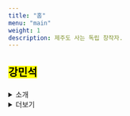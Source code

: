 ```yaml
---
title: "홈"
menu: "main"
weight: 1
description: 제주도 사는 독립 창작자.
---
```


<style>
img {
max-width: 200px;
margin: 0;
}

nav {
  margin-bottom: 1em;
}

li {
  list-style: none;
}
</style>

<h2>

<mark>강민석</mark>

</h2>

<details>
<summary>소개</summary>
[작은배](https://jagunbae.com) 강단, 작가, [강소팟](https://podcast.jagunbae.com) 진행/편집자, 사워도우 제빵사, 아마추어 개발자, 진 메이커, 피자 사냥꾼, (전) 샌드위치 가게 사장, 폴더폰 사용자, 권위 혐오자, VTSAX 투자자, 구제와 헌책 소비자, 에어로프레스 바리스타, 중국·미국 유학생, 문학 전공자, [고양이](https://bear-images.sfo2.cdn.digitaloceanspaces.com/kang-1681915660-0.webp) 집사, [고은비](https://eunbiko.com)의 남편.

제주에 사는 중. [이렇게](https://bear-images.sfo2.cdn.digitaloceanspaces.com/kangko/img_2239-2.webp) 생겼다. 지금 [이렇게](https://kangminsuk.com/ko/now/) 살고 있다.
</details>

<details>
<summary>더보기</summary>
  <li><a href="https://letterbird.co/kang">이메일</a>은 이틀 안에 답장합니다</li>
  <li><a href="https://kangminsuk.com/blog/index.xml">RSS(English)</a> 혹은 <a href="https://kangminsuk.com/ko/blog/index.xml">RSS(한국어)</a>로 구독할 수 있습니다</li>
  <li><a href="https://kangminsuk.com/my-apps/">웹사이트 & 앱</a>도 만듭니다</li>
  <li><a href="https://ko-fi.com/kangminsuk" style="background: #b0c4de; color: #202122; font-weight: bold; margin: 0 -0.4em; padding: 0.1em 0.4em; border-radius: 0.8em 0.3em; -webkit-box-decoration-break: clone; box-decoration-break: clone;">Ko-fi에서 커피 한 잔 사줄 수 있습니다</a></li>
  <li>이 웹사이트의 소스 코드는 <a href="https://github.com/kangminsukdotcom/blog">GitHub</a>에 있습니다</li>
  <li><em>이 웹사이트는 <a href="https://kangminsuk.com/keyboard-navigation/">키보드 단축기</a>를 지원합니다.</em></li>
</details>
